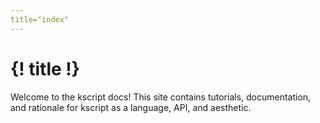 ```yaml
---
title="index"
---
```


# {! title !}

Welcome to the kscript docs! This site contains tutorials, documentation, and rationale for kscript as a language, API, and aesthetic.

